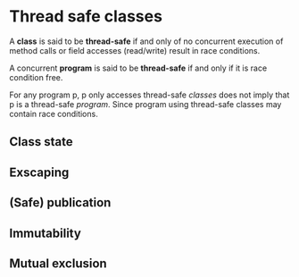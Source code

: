 
# Thread safe classes

A **class** is said to be **thread-safe** if and only of no concurrent execution of method calls or field accesses (read/write) result in race conditions.

A concurrent **program** is said to be **thread-safe** if and only if it is race condition free.

For any program p, p only accesses thread-safe *classes* does not imply that p is a thread-safe *program*.
Since program using thread-safe classes may contain race conditions.

## Class state

## Exscaping

## (Safe) publication

## Immutability

## Mutual exclusion

